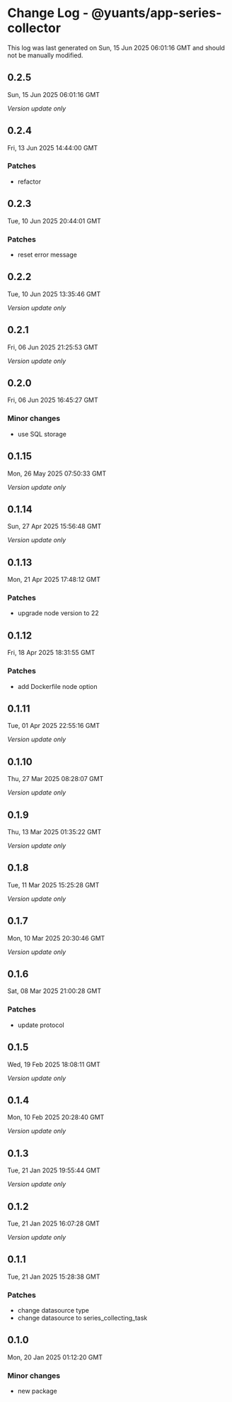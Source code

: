 # Change Log - @yuants/app-series-collector

This log was last generated on Sun, 15 Jun 2025 06:01:16 GMT and should not be manually modified.

## 0.2.5
Sun, 15 Jun 2025 06:01:16 GMT

_Version update only_

## 0.2.4
Fri, 13 Jun 2025 14:44:00 GMT

### Patches

- refactor

## 0.2.3
Tue, 10 Jun 2025 20:44:01 GMT

### Patches

- reset error message

## 0.2.2
Tue, 10 Jun 2025 13:35:46 GMT

_Version update only_

## 0.2.1
Fri, 06 Jun 2025 21:25:53 GMT

_Version update only_

## 0.2.0
Fri, 06 Jun 2025 16:45:27 GMT

### Minor changes

- use SQL storage

## 0.1.15
Mon, 26 May 2025 07:50:33 GMT

_Version update only_

## 0.1.14
Sun, 27 Apr 2025 15:56:48 GMT

_Version update only_

## 0.1.13
Mon, 21 Apr 2025 17:48:12 GMT

### Patches

- upgrade node version to 22

## 0.1.12
Fri, 18 Apr 2025 18:31:55 GMT

### Patches

- add Dockerfile node option

## 0.1.11
Tue, 01 Apr 2025 22:55:16 GMT

_Version update only_

## 0.1.10
Thu, 27 Mar 2025 08:28:07 GMT

_Version update only_

## 0.1.9
Thu, 13 Mar 2025 01:35:22 GMT

_Version update only_

## 0.1.8
Tue, 11 Mar 2025 15:25:28 GMT

_Version update only_

## 0.1.7
Mon, 10 Mar 2025 20:30:46 GMT

_Version update only_

## 0.1.6
Sat, 08 Mar 2025 21:00:28 GMT

### Patches

- update protocol

## 0.1.5
Wed, 19 Feb 2025 18:08:11 GMT

_Version update only_

## 0.1.4
Mon, 10 Feb 2025 20:28:40 GMT

_Version update only_

## 0.1.3
Tue, 21 Jan 2025 19:55:44 GMT

_Version update only_

## 0.1.2
Tue, 21 Jan 2025 16:07:28 GMT

_Version update only_

## 0.1.1
Tue, 21 Jan 2025 15:28:38 GMT

### Patches

- change datasource type
- change datasource to series_collecting_task

## 0.1.0
Mon, 20 Jan 2025 01:12:20 GMT

### Minor changes

- new package

